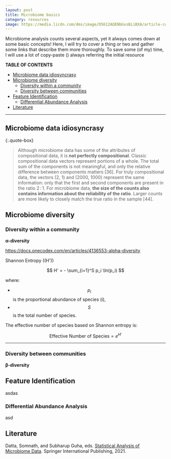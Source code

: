 ```yaml
---
layout: post
title: Microbiome basics
category: resources
image: https://media.licdn.com/dms/image/D5612AQENbGxsBiiBXA/article-cover_image-shrink_720_1280/0/1682668294084?e=2147483647&v=beta&t=o8W3gA2iYv0oL-ZQzqAU9UKn2ft21lSRa_ngd53hDzo
---
```

<!-- https://t4.ftcdn.net/jpg/08/13/85/15/360_F_813851569_Pm4OMS0rtCi4D3Y4Vgt76SI87MLUATNk.jpg -->
<!--  https://sbvu.ac.in/wp-content/uploads/2023/11/microbes-bacteria-7.jpg -->
<!-- since it is a post, they have always to start with a date!!!  -->


Microbiome analysis counts several aspects, yet it always comes down at some basic concepts! 
Here, I will try to cover a thing or two and gather some links that describe them more thoroughly.
To save some (of my) time, I will use a lot of copy-paste () always referring the initial resource 

**TABLE OF CONTENTS**
- [Microbiome data idiosyncrasy](#microbiome-data-idiosyncrasy)
- [Microbiome diversity](#microbiome-diversity)
  - [Diversity within a community](#diversity-within-a-community)
  - [Diversity between communities](#diversity-between-communities)
- [Feature Identification](#feature-identification)
  - [Differential Abundance Analysis](#differential-abundance-analysis)
- [Literature](#literature)

---

## Microbiome data idiosyncrasy 


{:.quote-box}
> Although microbiome data has some of the attributes of compositional data, it is **not perfectly compositional**. 
>Classic compositional data vectors represent portions of a whole. The total sum of the components is not meaningful, and only the relative difference between components matters [36]. For truly compositional data, the vectors (2, 1) and (2000, 1000) represent the same information: only that the first and second components are present in the ratio 2 : 1. 
>For microbiome data, **the size of the counts also contains information about the reliability of the ratio**. 
>Larger counts are more likely to closely match the true ratio in the sample [44].




## Microbiome diversity


### Diversity within a community 

**α-diversity** 

https://docs.onecodex.com/en/articles/4136553-alpha-diversity

Shannon Entropy (\(H'\))

$$
H' = - \sum_{i=1}^S p_i \ln(p_i)
$$

where:

- $$p_i$$ is the proportional abundance of species \(i\),
- $$S$$ is the total number of species.

The effective number of species based on Shannon entropy is:

$$
\text{Effective Number of Species} = e^{H'}
$$

---


### Diversity between communities 

**β-diversity** 



## Feature Identification

asdas

### Differential Abundance Analysis 

asd


## Literature 

Datta, Somnath, and Subharup Guha, eds. [Statistical Analysis of Microbiome Data](https://link.springer.com/book/10.1007/978-3-030-73351-3). Springer International Publishing, 2021. 


